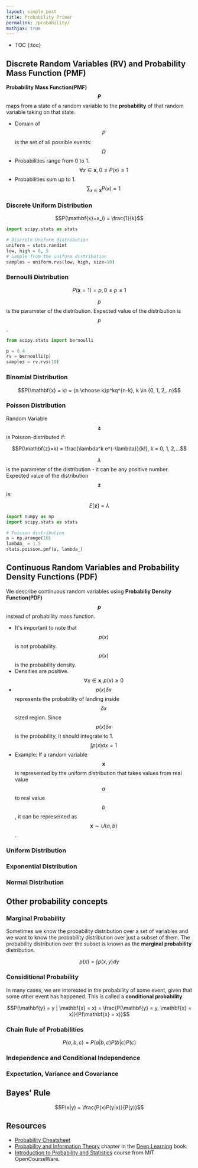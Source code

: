 ```yaml
---
layout: simple_post
title: Probability Primer
permalink: /probability/
mathjax: true
---
```


* TOC
{:toc}

## Discrete Random Variables (RV) and Probability Mass Function (PMF)
**Probability Mass Function(PMF) $$P$$** maps from a state of a random variable to the **probability** of that random variable taking on that state.
* Domain of $$P$$ is the set of all possible events: $$\Omega$$
* Probabilities range from 0 to 1. $$\forall{x}\in\mathbf{x}, 0 \le P(x) \le 1$$
* Probabilities sum up to 1. $$\sum_{x \in \mathbf{x}}P(x) = 1$$

### Discrete Uniform Distribution

$$P(\mathbf{x}=x_i) = \frac{1}{k}$$

```python
import scipy.stats as stats

# Discrete Uniform distribution
uniform = stats.randint
low, high = 0, 5
# Sample from the uniform distribution
samples = uniform.rvs(low, high, size=10)
```

### Bernoulli Distribution

$$P(\mathbf{x} = 1) = p, 0 \le p \le 1$$

$$p$$ is the parameter of the distribution. Expected value of the distribution is $$p$$.

```python
from scipy.stats import bernoulli

p = 0.4
rv = bernoulli(p)
samples = rv.rvs(10)
```

### Binomial Distribution

$$P(\mathbf{x} = k) = {n \choose k}p^kq^{n-k}, k \in {0, 1, 2,..n}$$

### Poisson Distribution
Random Variable $$\mathbf{z}$$ is Poisson-distributed if:

$$P(\mathbf{z}=k) = \frac{\lambda^k e^{-\lambda}}{k!}, k = 0, 1, 2,...$$

$$\lambda$$ is the parameter of the distribution - it can be any positive number.
Expected value of the distribution $$\mathbf{z}$$ is:

$$E[\mathbf{z}] = \lambda$$

```python
import numpy as np
import scipy.stats as stats

# Poisson distribution
a = np.arange(10)
lambda_ = 1.5
stats.poisson.pmf(a, lambda_)
```

## Continuous Random Variables and Probability Density Functions (PDF)
We describe continuous random variables using **Probabiliy Density Function(PDF) $$p$$** instead of probability mass function.
* It's important to note that $$p(x)$$ is not probability. $$p(x)$$ is the probability density.
* Densities are positive. $$\forall{x}\in\mathbf{x}, p(x) \ge 0$$
* $$p(x)\delta{x}$$ represents the probability of landing inside $$\delta{x}$$ sized region. Since $$p(x)\delta{x}$$ is the probability, it should integrate to 1. $$\int p(x)dx = 1$$ 
* Example: If a random variable $$\mathbf{x}$$ is represented by the uniform distribution that takes values from real value $$a$$ to real value $$b$$, it can be represented as $$\mathbf{x} \sim U(a, b)$$.

### Uniform Distribution

### Exponential Distribution

### Normal Distribution

## Other probability concepts

### Marginal Probability
Sometimes we know the probability distribution over a set of variables and we want to know the probability distribution over just a subset of them. The probability distribution over the subset is known as the **marginal probability** distribution.

$$p(x) = \int p(x, y)dy$$

### Considitional Probability
In many cases, we are interested in the probability of some event, given that some other event has happened. This is called a **conditional probability**.

$$P(\mathbf{y} = y | \mathbf{x} = x) = \frac{P(\mathbf{y} = y, \mathbf{x} = x)}{P(\mathbf{x} = x)}$$

### Chain Rule of Probabilities

$$P(a,b,c) = P(a|b,c)P(b|c)P(c)$$

### Independence and Conditional Independence

### Expectation, Variance and Covariance

## Bayes' Rule

$$P(x|y) = \frac{P(x)P(y|x)}{P(y)}$$

## Resources
* [Probability Cheatsheet](http://www.wzchen.com/probability-cheatsheet)
* [Probability and Information Theory](http://www.deeplearningbook.org/contents/prob.html) chapter in the [Deep Learning](http://www.deeplearningbook.org/) book.
* [Introduction to Probability and Statistics](https://ocw.mit.edu/courses/mathematics/18-05-introduction-to-probability-and-statistics-spring-2014/index.htm) course from MIT OpenCourseWare.
